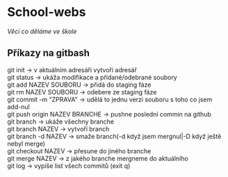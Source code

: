 # School-webs
_Věci co děláme ve škole_


## Příkazy na gitbash

git init -> v aktuálním adresáři vytvoří adresář\
git status -> ukáža modifikace a přidané/odebrané soubory\
git add NAZEV SOUBORU -> přidá do staging fáze\
git rm NAZEV SOUBORU -> odebere ze staging fáze\
git commit -m "ZPRAVA" -> udělá to jednu verzi souboru s toho co jsem add-nul\
git push origin NAZEV BRANCHE -> pushne poslední commin na github\
git branch -> ukáže všechny branche\
git branch NAZEV -> vytvoří branch\
git branch -d NAZEV -> smaže branch(-d když jsem mergnul|-D když ještě nebyl merge)\
git checkout NAZEV -> přesune do jiného branche\
git merge NAZEV -> z jakého branche mergneme do aktuálního\
git log -> vypíše list všech commitů (exit q)

